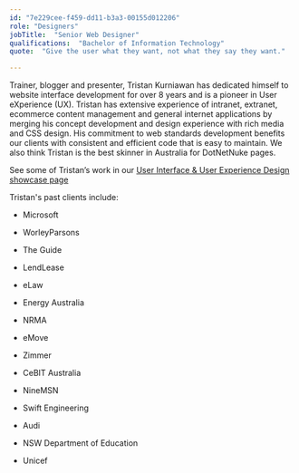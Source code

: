 ```yaml
---
id: "7e229cee-f459-dd11-b3a3-00155d012206"
role: "Designers"
jobTitle:  "Senior Web Designer"
qualifications:  "Bachelor of Information Technology"
quote:  "Give the user what they want, not what they say they want."

---
```


Trainer, blogger and presenter, Tristan Kurniawan has dedicated himself to website interface development for over 8 years and is a pioneer in User eXperience (UX). Tristan has extensive experience of intranet, extranet, ecommerce content management and general internet applications by merging his concept development and design experience with rich media and CSS design. His commitment to web standards development benefits our clients with consistent and efficient code that is easy to maintain. We also think Tristan is the best skinner in Australia for DotNetNuke pages. 

See some of Tristan’s work in our [User Interface & User Experience Design showcase page](https://www.ssw.com.au/ssw/Consulting/UI-UX-Design.aspx)

Tristan's past clients include: 

*   Microsoft 
*   WorleyParsons 
*   The Guide 
*   LendLease 
*   eLaw 

*   Energy Australia 
*   NRMA 
*   eMove 
*   Zimmer 
*   CeBIT Australia 

*   NineMSN 
*   Swift Engineering 
*   Audi 
*   NSW Department of Education 
*   Unicef 
